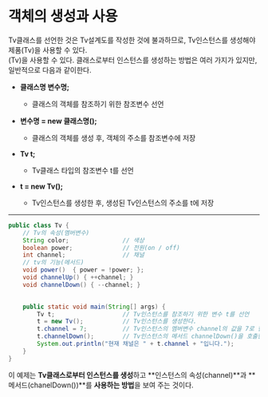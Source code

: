 # 객체의 생성과 사용

Tv클래스를 선언한 것은 Tv설계도를 작성한 것에 불과하므로, Tv인스턴스를 생성해야 제품(Tv)을 사용할 수 있다.<br>
(Tv)을 사용할 수 있다. 클래스로부터 인스턴스를 생성하는 방법은 여러 가지가 있지만, 일반적으로 다음과 같이한다.

* **클래스명 변수명;**
   * 클래스의 객체를 참조하기 위한 참조변수 선언

* **변수명 = new 클래스명();**
   * 클래스의 객체를 생성 후, 객체의 주소를 참조변수에 저장
   
* **Tv t;**
   * Tv클래스 타입의 참조변수 t를 선언  
* **t = new Tv();**
   * Tv인스턴스를 생성한 후, 생성된 Tv인스턴스의 주소를 t에 저장
---

```java
public class Tv {
	// Tv의 속성(멤버변수)
	String color;               // 색상
	boolean power;              // 전원(on / off)
	int channel;                // 채널
	// tv의 기능(메서드)
	void power()  { power = !power; };
	void channelUp() { ++channel; }
	void channelDown() { --channel; }

   
	public static void main(String[] args) {
		Tv t;                   // Tv인스턴스를 참조하기 위한 변수 t를 선언
		t = new Tv();           // Tv인스턴스를 생성한다.
		t.channel = 7;          // Tv인스턴스의 멤버변수 channel의 값을 7로 한다.
		t.channelDown();        // Tv인스턴스의 메서드 channelDown()을 호출한다.
		System.out.println("현재 채널은 " + t.channel + "입니다.");		
	}
}
```

이 예제는 **Tv클래스로부터 인스턴스를 생성**하고 **인스턴스의 속성(channel)**과 **메서드(chanelDown())**를 **사용하는 방법**을 보여 주는 것이다. 
